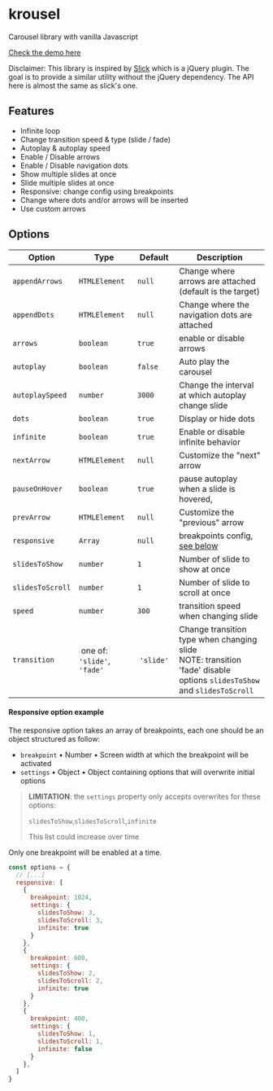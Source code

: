 # krousel

Carousel library with vanilla Javascript

[Check the demo here](https://vincentcharpentier.github.io/krousel/)

Disclaimer: This library is inspired by [Slick](https://github.com/kenwheeler/slick) which is a jQuery plugin. The goal is to provide a similar utility without the jQuery dependency. The API here is almost the same as slick's one. 

## Features

- Infinite loop
- Change transition speed & type (slide / fade)
- Autoplay & autoplay speed
- Enable / Disable arrows
- Enable / Disable navigation dots
- Show multiple slides at once
- Slide multiple slides at once
- Responsive: change config using breakpoints
- Change where dots and/or arrows will be inserted
- Use custom arrows

## Options

Option | Type | Default | Description
------ | ---- | ------- | -----------
`appendArrows` | `HTMLElement` | `null` | Change where arrows are attached (default is the target)
`appendDots` | `HTMLElement` | `null` | Change where the navigation dots are attached
`arrows` | `boolean` | `true` | enable or disable arrows
`autoplay` | `boolean` | `false` | Auto play the carousel
`autoplaySpeed` | `number` | `3000` | Change the interval at which autoplay change slide
`dots` | `boolean` | `true` | Display or hide dots
`infinite` | `boolean` | `true` | Enable or disable infinite behavior
`nextArrow` | `HTMLElement` | `null` | Customize the "next" arrow
`pauseOnHover` | `boolean` | `true` | pause autoplay when a slide is hovered,
`prevArrow` | `HTMLElement` | `null` | Customize the "previous" arrow
`responsive` | `Array` | `null` | breakpoints config, [see below](#responsive-option-example)
`slidesToShow` | `number` | `1` | Number of slide to show at once
`slidesToScroll` | `number` | `1` | Number of slide to scroll at once
`speed` | `number` | `300` | transition speed when changing slide
`transition` | one of: `'slide'`, `'fade'` | `'slide'` | Change transition type when changing slide<br/>NOTE: transition 'fade' disable options `slidesToShow` and `slidesToScroll`    

#### Responsive option example

The responsive option takes an array of breakpoints, each one should be an object structured as follow:

- `breakpoint` • Number • Screen width at which the breakpoint will be activated
- `settings` • Object • Object containing options that will overwrite initial options

> __LIMITATION__: the `settings` property only accepts overwrites for these options:
>
> `slidesToShow`,`slidesToScroll`,`infinite`
>
> This list could increase over time

Only one breakpoint will be enabled at a time.

```javascript
const options = {
  // [...]
  responsive: [
    {
      breakpoint: 1024,
      settings: {
        slidesToShow: 3,
        slidesToScroll: 3,
        infinite: true
      }
    },
    {
      breakpoint: 600,
      settings: {
        slidesToShow: 2,
        slidesToScroll: 2,
        infinite: true
      }
    },
    {
      breakpoint: 400,
      settings: {
        slidesToShow: 1,
        slidesToScroll: 1,
        infinite: false
      }
    },
  ]
}
```

